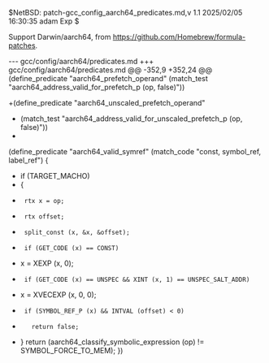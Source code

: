 $NetBSD: patch-gcc_config_aarch64_predicates.md,v 1.1 2025/02/05 16:30:35 adam Exp $

Support Darwin/aarch64, from https://github.com/Homebrew/formula-patches.

--- gcc/config/aarch64/predicates.md
+++ gcc/config/aarch64/predicates.md
@@ -352,9 +352,24 @@
 (define_predicate "aarch64_prefetch_operand"
   (match_test "aarch64_address_valid_for_prefetch_p (op, false)"))

+(define_predicate "aarch64_unscaled_prefetch_operand"
+  (match_test "aarch64_address_valid_for_unscaled_prefetch_p (op, false)"))
+
 (define_predicate "aarch64_valid_symref"
   (match_code "const, symbol_ref, label_ref")
 {
+  if (TARGET_MACHO)
+    {
+      rtx x = op;
+      rtx offset;
+      split_const (x, &x, &offset);
+      if (GET_CODE (x) == CONST)
+	x = XEXP (x, 0);
+      if (GET_CODE (x) == UNSPEC && XINT (x, 1) == UNSPEC_SALT_ADDR)
+	x = XVECEXP (x, 0, 0);
+      if (SYMBOL_REF_P (x) && INTVAL (offset) < 0)
+        return false;
+    }
   return (aarch64_classify_symbolic_expression (op)
 	  != SYMBOL_FORCE_TO_MEM);
 })
